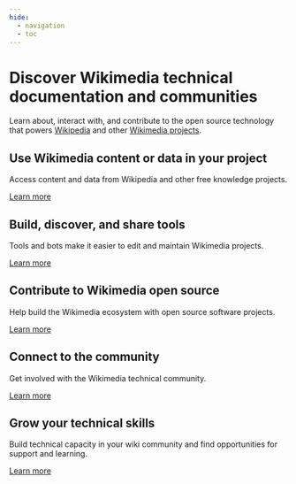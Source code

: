 ```yaml
---
hide:
  - navigation
  - toc
---
```


# Discover Wikimedia technical documentation and communities

Learn about, interact with, and contribute to the open source technology that
powers [Wikipedia](https://www.wikipedia.org/) and other [Wikimedia projects](https://wikimediafoundation.org/our-work/wikimedia-projects/).

## Use Wikimedia content or data in your project

Access content and data from Wikipedia and other free knowledge projects.

[Learn more](use-content/)

## Build, discover, and share tools

Tools and bots make it easier to edit and maintain Wikimedia projects.

[Learn more](build-tools/)

## Contribute to Wikimedia open source

Help build the Wikimedia ecosystem with open source software projects.

[Learn more](contribute/)

## Connect to the community

Get involved with the Wikimedia technical community.

[Learn more](connect/)

## Grow your technical skills

Build technical capacity in your wiki community and find opportunities for support and learning.

[Learn more](grow/)

<!-- TODO Add some nice button to go from the bottom of this page to the Get Started section -->
